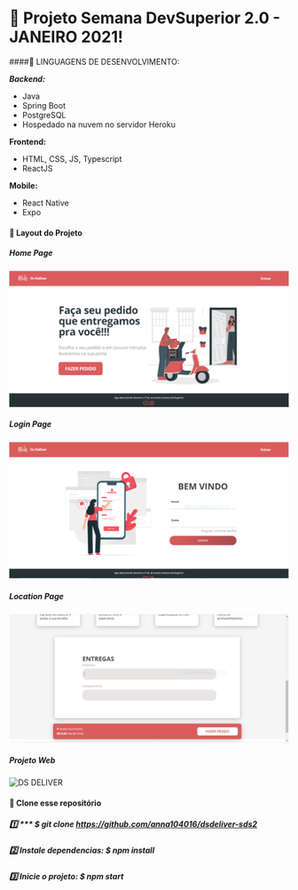 # :pushpin: Projeto Semana DevSuperior 2.0 - JANEIRO 2021! 


####:large_blue_circle: LINGUAGENS DE DESENVOLVIMENTO:

***Backend:***
- Java
- Spring Boot
- PostgreSQL
- Hospedado na nuvem no servidor Heroku

**Frontend:**
- HTML, CSS, JS, Typescript
- ReactJS


**Mobile:**
- React Native
- Expo

#### :large_blue_circle: Layout do Projeto

##### Home Page
![Home Page](https://github.com/anna104016/dsdeliver-sds2/blob/main/front-web/src/home%20DsDeliver.PNG)

##### Login Page
![Login Page](https://github.com/anna104016/dsdeliver-sds2/blob/main/front-web/src/login%20dsdeliver.PNG)

##### Location Page
![Location Page](https://github.com/anna104016/dsdeliver-sds2/blob/main/front-web/src/location%20dsdeliver.PNG)

##### Projeto Web
![DS DELIVER](https://github.com/anna104016/dsdeliver-sds2/blob/main/front-web/src/DS%20DELIVER.gif)


#### :large_blue_circle: Clone esse repositório
##### :one: *** $ git clone https://github.com/anna104016/dsdeliver-sds2

##### :two: Instale dependencias: ***$ npm install***

##### :three: Inicie o projeto: ***$ npm start***
